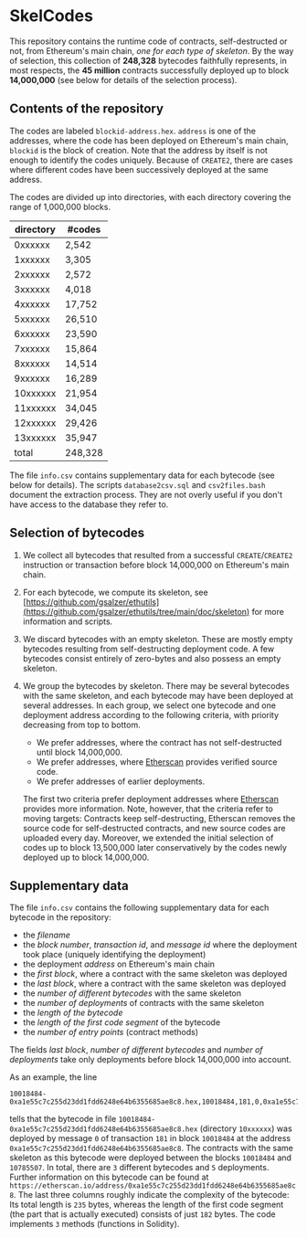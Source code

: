# SkelCodes

This repository contains the runtime code of contracts, self-destructed or not,
from Ethereum's main chain, *one for each type of skeleton*. By the way of
selection, this collection of **248,328** bytecodes faithfully represents, in
most respects, the **45 million** contracts successfully deployed up to
block **14,000,000** (see below for details of the selection process).

## Contents of the repository

The codes are labeled `blockid-address.hex`. `address` is one of the addresses,
where the code has been deployed on Ethereum's main chain, `blockid` is the
block of creation.  Note that the address by itself is not enough to identify
the codes uniquely.  Because of `CREATE2`, there are cases where different
codes have been successively deployed at the same address.

The codes are divided up into directories, with each directory covering the
range of 1,000,000 blocks.

| directory |    #codes  |
| --------- | ---------- |
|  0xxxxxx  |     2,542  |
|  1xxxxxx  |     3,305  |
|  2xxxxxx  |     2,572  |
|  3xxxxxx  |     4,018  |
|  4xxxxxx  |    17,752  |
|  5xxxxxx  |    26,510  |
|  6xxxxxx  |    23,590  |
|  7xxxxxx  |    15,864  |
|  8xxxxxx  |    14,514  |
|  9xxxxxx  |    16,289  |
| 10xxxxxx  |    21,954  |
| 11xxxxxx  |    34,045  |
| 12xxxxxx  |    29,426  |
| 13xxxxxx  |    35,947  |
| total     |   248,328  |

The file `info.csv` contains supplementary data for each bytecode (see below
for details).  The scripts `database2csv.sql` and `csv2files.bash`
document the extraction process. They are not overly useful if you don't have
access to the database they refer to.

## Selection of bytecodes

1. We collect all bytecodes that resulted from a successful `CREATE`/`CREATE2`
   instruction or transaction before block 14,000,000 on Ethereum's main chain.

2. For each bytecode, we compute its skeleton, see
   [https://github.com/gsalzer/ethutils](https://github.com/gsalzer/ethutils/tree/main/doc/skeleton)
   for more information and scripts.

3. We discard bytecodes with an empty skeleton.
   These are mostly empty bytecodes resulting from self-destructing deployment code.
   A few bytecodes consist entirely of zero-bytes and also possess an empty skeleton.

3. We group the bytecodes by skeleton. There may be several bytecodes
   with the same skeleton, and each bytecode may have been deployed at several
   addresses. In each group, we select one bytecode and one deployment address
   according to the following criteria, with priority decreasing from top to bottom.

    - We prefer addresses, where the contract has not self-destructed until block 14,000,000.
    - We prefer addresses, where [Etherscan](https://etherscan.io) provides verified source code.
    - We prefer addresses of earlier deployments.

   The first two criteria prefer deployment addresses where
[Etherscan](https://etherscan.io) provides more information. Note, however,
that the criteria refer to moving targets: Contracts keep self-destructing,
Etherscan removes the source code for self-destructed contracts, and new source
codes are uploaded every day. Moreover, we extended the initial selection of
codes up to block 13,500,000 later conservatively by the codes newly deployed
up to block 14,000,000.

## Supplementary data

The file `info.csv` contains the following supplementary data for each bytecode
in the repository:

   - the *filename*
   - the *block number*, *transaction id*, and *message id* where the deployment took place
     (uniquely identifying the deployment)
   - the deployment *address* on Ethereum's main chain
   - the *first block*, where a contract with the same skeleton was deployed
   - the *last block*, where a contract with the same skeleton was deployed
   - the *number of different bytecodes* with the same skeleton
   - the *number of deployments* of contracts with the same skeleton
   - the *length of the bytecode*
   - the *length of the first code segment* of the bytecode
   - the *number of entry points* (contract methods)

The fields *last block*, *number of different bytecodes* and *number of deployments* take only
deployments before block 14,000,000 into account.

 As an example, the line
```
10018484-0xa1e55c7c255d23dd1fdd6248e64b6355685ae8c8.hex,10018484,181,0,0xa1e55c7c255d23dd1fdd6248e64b6355685ae8c8,10018484,10785507,3,5,235,182,3
```
tells that the bytecode in file
`10018484-0xa1e55c7c255d23dd1fdd6248e64b6355685ae8c8.hex` (directory
`10xxxxxx`) was deployed by message `0` of transaction `181` in block `10018484`
at the address `0xa1e55c7c255d23dd1fdd6248e64b6355685ae8c8`. The contracts with
the same skeleton as this bytecode were deployed between the
blocks `10018484` and `10785507`. In total, there are `3` different bytecodes
and `5` deployments. Further information on this bytecode can be found at
`https://etherscan.io/address/0xa1e55c7c255d23dd1fdd6248e64b6355685ae8c8`.
The last three columns roughly indicate the complexity of the bytecode:
Its total length is `235` bytes, whereas the length of the first code segment (the part that is actually executed) consists of just `182` bytes.
The code implements `3` methods (functions in Solidity).
